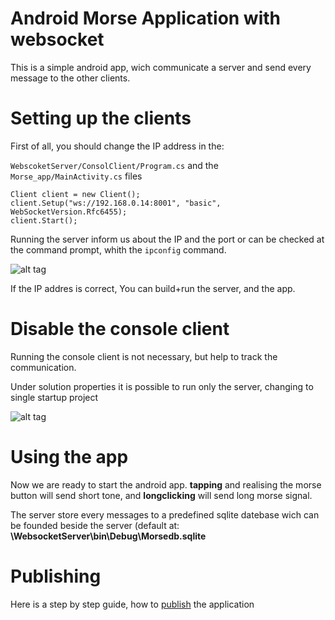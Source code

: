 # Android Morse Application with websocket

This is a simple android app, wich communicate a server and send every message to the other clients.

# Setting up the clients
First of all, you should change the IP address in the:

`WebscoketServer/ConsolClient/Program.cs` and the `Morse_app/MainActivity.cs` files

```
Client client = new Client();
client.Setup("ws://192.168.0.14:8001", "basic", WebSocketVersion.Rfc6455);
client.Start();
```
Running the server inform us about the IP and the port or can be checked at the command prompt, whith the `ipconfig` command.

![alt tag](https://s22.postimg.org/k4dr9ht8x/image.jpg)

If the IP addres is correct, You can build+run the server, and the app.

# Disable the console client

Running the console client is not necessary, but help to track the communication.

Under solution properties it is possible to run only the server, changing to single startup project 

![alt tag](https://s17.postimg.org/rvv9c3tq7/image.jpg)

# Using the app

Now we are ready to start the android app. **tapping** and realising the morse button will send short tone, and **longclicking** will send long morse signal.

The server store every messages to a predefined sqlite datebase wich can be founded beside the server (default at: **\WebsocketServer\bin\Debug\Morsedb.sqlite**

# Publishing

Here is a step by step guide, how to [publish](https://developer.xamarin.com/guides/android/deployment,_testing,_and_metrics/publishing_an_application/)  the application 
